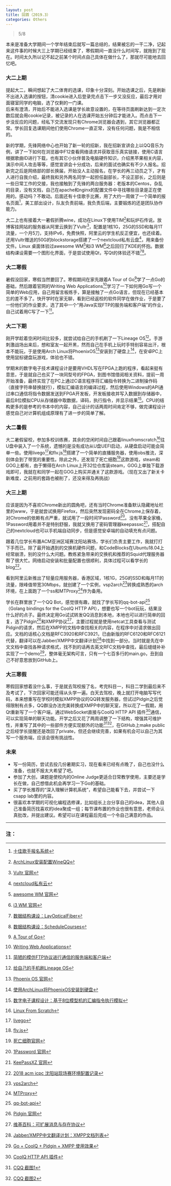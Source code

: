 ```yaml
---
layout: post
title: 回首（2019.3）
categories: Others
---
```


> 5/8  

<!-- more -->

本来是准备大学期间一个学年结束后就写一篇总结的，结果被忘的一干二净，记起来这件事的时候大三上学期已经结束了，寒假期间一直没什么时间写，就拖到了现在。时间太久所以记不起之前某个时间点自己具体在做什么了，那就尽可能地去回忆吧。  

### 大二上期
提起大二，瞬间想起了大二体育的选课，印象十分深刻。开始选课之后，先是刷新不出进入选课的按钮，清cookie进入后登录完点击下一步又没反应，最后才用对面寝室同学的电脑，选了仅剩的一门课。  
后来有澄清，开始后不能进入选课是学长故意设置的，在等待页面刷新达到一定次数后就会用cookie记录，被记录的人在选课开始五分钟后才能进入。而点击下一步没反应的问题，经私下交流发现只有Chrome浏览器会遇到，其它浏览器都正常。学长回复选课期间他们使用Chrome一直正常，没有任何问题，我是不相信的。  

新的学期，先锋网络中心也开始了新一轮的招新，我在招新宣讲会上以QQ音乐为例，讲了一下如何在浏览器中F12查看网络请求并获取音乐真实链接，使用C语言根据歌曲ID进行下载，也有其它小伙伴普及电脑硬件知识，介绍黑苹果相关内容，演示中间人攻击等等，感觉宣讲会十分成功，后来的面试也确实有不少人报名。招新完之后是网络部的部长换届，开始没人主动报名，在学长的再三动员之下，才有人进行自我介绍，最终我和另外两名同学一起担任副部长，不设正部长，之后则是一些日常工作的交接，我也接触到了先锋的两台服务器：老版本的Centos，杂乱的目录，没有文档，自己在apache和nginx的配置文件中寻找哪些目录是正在使用的。感动吗？不敢动。后面还有十佳歌手比赛，用了大约一周做了一个简单的报名页面[^1]，美工部出设计，队友负责前端，我负责后端，主要锻炼的还是团队协作能力。  

大二上也有接着大一暑假折腾wine，成功在Linux下使用TIM[^2]和玩炉石传说。放博客挂网站的服务器从阿里云换到了Vultr[^3]，配置是1核1G，25G的SSD和每月1T流量，一个月5刀，支持IPv6，免费快照，阿里云的学生机反正便宜，也还续着。还用Vultr赠送的50G的blockstorage搭建了一个nextcloud私有云盘[^4]，用来备份文件。Linux 桌面体验过awesome WM[^5]和i3 WM[^6]之后回归了KDE的怀抱。数据结构课设需要一个图形化界面，于是尝试使用Qt，写Qt的体验还不错[^7][^8]。  

### 大二寒假
暑假没回家，寒假当然要回了。寒假期间在家先跟着A Tour of Go[^9]学了一点Go的基础，然后跟着官网的Writing Web Applications[^10]学习了一下如何用Go写一个简单的Web应用，自己用留言板练手，算是接触了一点Go语言，但现在已经基本忘的差不多了。快开学时在家无聊，看到已经返校的软件同学在做作业，于是要了一份他们的作业要求，选了其中一个“用Java实现FTP的服务端和客户端”的作业，自己试着用C写了一下[^11]。  

### 大二下期
刚开学趁着空闲时间比较多，就尝试给自己的手机刷了一下Lineage OS[^12]。手游刺激战场出来后，想和室友一起开黑，然而自己在手机上玩时手特别容易出汗，根本不能玩，于是使用Arch Linux将PhoenixOS[^13]安装到了硬盘上[^14]，在安卓PC上使用鼠标键盘玩游戏，体验也不错。  

学期末的数字电子技术课程设计是要用VHDL写在FPGA上跑的程序，看起来挺有意思，于是就自己也买了一块同型号的FPGA，到图书馆借阅相关资料，提前一周开始准备，最终实现了在PC上通过C语言程序将汇编指令转换为二进制操作码（直接字符串替换就行），模拟汇编语言的编译过程，然后使用Windows的API通过串口通信将指令数据发送到FPGA开发板，开发板接收并写入数据到存储器中，最后8位模拟CPU从存储器中取数据，译码，执行指令，并显示结果[^15]。CPU的结构更多的是参考的书本中的内容，自己设计的话两周时间肯定不够，做完课程设计感觉自己对计算机组成原理有了进一步的简单了解。  

### 大二暑假
大二暑假留校，参加多校训练赛，其余的空闲时间自己跟着linuxfromscratch[^16]往U盘中装入了一个系统，遗憾的是没有成功从U盘UEFI启动，从硬盘启动可能会简单一些。使用livego[^17]和flv.js[^18]搭建了一个简单的直播服务器，使用obs推流，深刻体会到了带宽的重要性。除此之外，还发现了死亡细胞[^19]这款游戏，steam和GOG上都有，由于懒得在Arch Linux上开32位仓库装steam，GOG上单独下载游戏即可，我就在和同学一起在GOG上购买并通关了这款游戏。（现在又出了新关卡新难度，之前用的套路也被削了，还没来得及再挑战）  

### 大三上期
应该是因为不喜欢Chrome新出的圆角吧，还有当时Chrome准备默认隐藏地址栏里的www，于是就尝试换用Firefox，然后突然发现密码全在Chrome上保存着，对Chrome的依赖有点严重，就试用了一段时间1Password[^20]。没有苹果全家桶，1Password用着并不是特别舒服，我就又换用了密码管理器keepassxc[^21]，搭配自己的nextcloud也可以手机端自动同步，但是感觉安卓端的自动填充有点问题。  

跟着几位学长布置ACM亚洲区域赛沈阳站赛场，学长们负责主要工作，我就打打下手而已。除了最开始遇到的交换机硬件问题，和CodeBlocks在Ubuntu18.04上经常崩溃，别的没什么大问题。教练紧急带来的交换机和推荐的Squid代理服务器帮了很大忙。网络启动安装和批量配置也很顺利，具体过程可以看学长的blog[^22]。  
  
看到阿里云新推出了轻量应用服务器，香港区域，1核1G，25G的SSD和每月1T的流量，限峰值带宽30Mbps，就创建了一个实例，vsp2arch[^23]转换成熟悉的arch环境，在上面跑了一个ss和MTProxy[^24]作为备用。  

学长在群里放了一个QQ Bot，感觉很有趣，就找了学长写的qq-bot-api[^25]（Golang bindings for the CoolQ HTTP API），想要也写一个bot玩玩，结果没什么好的点子。最终决定用Go试试转发QQ消息到本地，本地也可以进行简单的回复，选了Pidgin[^26]和XMPP协议[^27]，主要过程就是使用netcat工具查看与测试Pidgin的请求，然后在XMPP的文档中查找相关的内容，在程序中对请求做出回应。文档的话核心文档是RFC3920和RFC3921，已由新版的RFC6120和RFC6121代替，翻译可以在Jabber/XMPP中文翻译计划[^28]中找到一部分。当时就是先在中文文档中查找各种请求格式，找不到的话再去英文RFC文档中查找，最后缝缝补补实现了一个demo[^29]，整体毫无架构可言，只有一个七百多行的main.go，丑到自己不好意思放到GitHub上。  

### 大三寒假
寒假回家想着没什么事，于是就去驾校报了名，考完科目一，科目二学到最后来不及考试了，下次回家可能还得从头学一遍。白天去驾校，晚上就打开电脑写写代码，本来想重写在学校时模拟XMPP协议的QQ转发服务器，但试过Pidgin之后觉得限制有点多，QQ群没办法完美转换成XMPP中的聊天室，所以花了一假期，用Qt重新写了一个客户端，通过WebSocket直接与CoolQ HTTP API 插件[^30]通信，可以实现简单的聊天功能。开学之后又花了两周调整了一下结构，增强其可维护性，并重写了其中的一些部件方便实现额外的功能[^31][^32]，在GitHub上make public之后经学长提醒还是改回了private，但还会继续完善，如果有机会可以自己为其写一个服务端，应该会很有挑战性。  

### 未来
* 写一份简历，尝试去投几份暑期实习，现在看来已经有点晚了，自己也没什么准备，也就不报太大希望了吧。  
* 参加了大创，课题是使校内的Online Judge更适合日常教学使用，主要还是学长在做，自己想借此机会再学习一下Go的基础。  
* 买了学长推荐的“深入理解计算机系统”，希望自己能看下去，并尝试一下csapp lab里的内容。  
* 很喜欢本学期的可视化编程选修课，比如组长上台分享自己的idea，其他人自己准备简历找喜欢的idea聚成一组；每节课布置的作业也很有意思，老师会认真批改，并提出建议。希望可以在课程最后完成一个令自己满意的作品。  

---
### 注：

[^1]: [十佳歌手报名系统](https://github.com/NEUP-Net-Depart/Top-Ten-Singer-registration)  
[^2]: [ArchLinux安装配置WineQQ](/2017/07/23/ArchLinux%E5%AE%89%E8%A3%85%E9%85%8D%E7%BD%AEWineQQ/)  
[^3]: [Vultr 官网](https://www.vultr.com/)  
[^4]: [nextcloud私有云](https://cloud.whoisnian.com/)  
[^5]: [awesome WM 官网](https://awesomewm.org/)  
[^6]: [i3 WM 官网](https://i3wm.org/)  
[^7]: [数据结构课设：LayOpticalFiber](https://github.com/whoisnian/LayOpticalFiber)  
[^8]: [数据结构课设：ScheduleCourses](https://github.com/whoisnian/ScheduleCourses)  
[^9]: [A Tour of Go](https://tour.golang.org/)  
[^10]: [Writing Web Applications](https://golang.org/doc/articles/wiki/)  
[^11]: [简陋的模仿FTP协议进行通信的服务端和客户端](https://github.com/whoisnian/SimpleFTP)  
[^12]: [给自己的手机刷Lineage OS](/2018/03/10/Honor-8-From-EMUI-5-To-Lineage-OS-14.1/)  
[^13]: [Phoenix OS 官网](http://www.phoenixos.com/)  
[^14]: [使用ArchLinux将PhoenixOS安装到硬盘](/2018/03/05/%E4%BD%BF%E7%94%A8ArchLinux%E5%B0%86PhoenixOS%E5%AE%89%E8%A3%85%E5%88%B0%E7%A1%AC%E7%9B%98/)  
[^15]: [数字电子课程设计：基于8位模型机的汇编指令执行模拟](https://github.com/whoisnian/AnalogCPU)  
[^16]: [Linux From Scratch](http://www.linuxfromscratch.org/lfs/index.html)  
[^17]: [livego](https://github.com/gwuhaolin/livego)  
[^18]: [flv.js](https://github.com/Bilibili/flv.js/)  
[^19]: [死亡细胞官网](https://dead-cells.com/)  
[^20]: [1Password 官网](https://1password.com/)  
[^21]: [KeePassXZ 官网](https://keepassxc.org/)  
[^22]: [2018 acm icpc 沈阳站现场赛环境配置记录](https://blog.cool2645.com/2018-acm-icpc-%E6%B2%88%E9%98%B3%E7%AB%99%E7%8E%B0%E5%9C%BA%E8%B5%9B%E7%8E%AF%E5%A2%83%E9%85%8D%E7%BD%AE%E8%AE%B0%E5%BD%95)  
[^23]: [vps2arch](https://gitlab.com/drizzt/vps2arch/)  
[^24]: [MTProxy](https://github.com/TelegramMessenger/MTProxy)  
[^25]: [qq-bot-api](https://github.com/catsworld/qq-bot-api)  
[^26]: [Pidgin 官网](https://pidgin.im/)  
[^27]: [维基百科：可扩展消息与存在协议](https://zh.wikipedia.org/wiki/%E5%8F%AF%E6%89%A9%E5%B1%95%E6%B6%88%E6%81%AF%E4%B8%8E%E5%AD%98%E5%9C%A8%E5%8D%8F%E8%AE%AE)  
[^28]: [Jabber/XMPP中文翻译计划：XMPP文档列表](http://wiki.jabbercn.org/%E5%88%86%E7%B1%BB:XMPP%E6%96%87%E6%A1%A3%E5%88%97%E8%A1%A8)  
[^29]: [Go + CoolQ + Pidgin + XMPP 使用效果](/public/image/xmqq.webp)  
[^30]: [CoolQ HTTP API 插件](https://github.com/richardchien/coolq-http-api)  
[^31]: [CQQ 截图1](/public/image/CQQ1.webp)  
[^32]: [CQQ 截图2](/public/image/CQQ2.webp)  
